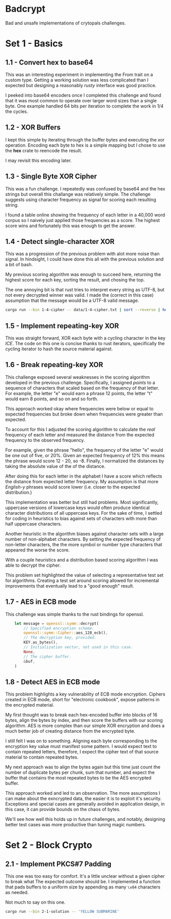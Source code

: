 # Badcrypt

Bad and unsafe implementations of crytopals challenges.

# Set 1 - Basics

## 1.1 - Convert hex to base64

This was an interesting experiment in implementing the From trait on a custom
type. Getting a working solution was less complicated than I expected but designing
a reasonably _rusty_ interface was good practice.

I peeked into base64 encoders once I completed this challenge and found that
it was most common to operate over larger word sizes than a single byte. One
example handled 64 bits per iteration to complete the work in 1/4 the cycles.

## 1.2 - XOR Buffers

I kept this simple by iterating through the buffer bytes and executing the xor operation. Encoding each byte to hex is a simple
mapping but I chose to use the **hex** crate to reencode the result.

I may revisit this encoding later.

## 1.3 - Single Byte XOR Cipher

This was a fun challenge. I repeatedly was confused by base64 and the hex strings
but overall this challange was relatively simple. The challenge suggests using
character frequency as signal for scoring each resulting string.

I found a table online showing the frequency of each letter in a 40,000 word corpus
so I naively just applied those frequencies as a score. The highest score wins
and fortunately this was enough to get the answer.

## 1.4 - Detect single-character XOR

This was a progression of the previous problem with alot more noise than signal.
In hindsight, I could have done this all with the previous solution and a bit of
bash.

My previous scoring algorithm was enough to succeed here, returning the highest
score for each key, sorting the result, and chosing the top.

The one annoying bit is that rust tries to interpret every string as UTF-8, but
not every decrypted winner was valid. I made the (correct in this case) assumption
that the message would be a UTF-8 valid message.

```sh
cargo run --bin 1-4-cipher -- data/1-4-cipher.txt | sort --reverse | head -n 1
```

## 1.5 - Implement repeating-key XOR

This was straight forward, XOR each byte with a cycling character in the key _ICE_.
The code on this one is concise thanks to rust iterators, specifically the cycling
iterator to hash the source material against.

## 1.6 - Break repeating-key XOR

This challenge exposed several weaknesses in the scoring algorithm developed in
the previous challenge. Specifically, I assigned _points_ to a sequence of characters that scaled based on the frequency of that letter. For example, the
letter "e" would earn a phrase 12 points, the letter "t" would earn 8 points, and
so on and so forth.

This approach worked okay where frequencies were below or equal to expected frequencies but broke down when frequencies were greater than expected.

To account for this I adjusted the scoring algorithm to calculate the _real_
frequency of each letter and measured the distance from the expected frequency
to the observed frequency.

For example, given the phrase "hello", the frequency of the letter "e" would be
one out of five, or 20%. Given an expected frequency of 12% this means the phrase
would score 12 - 20, so -8. Finally, I normalized the distances by taking the absolute value of the of the distance.

After doing this for each letter in the alphabet I have a score which reflects
the distance from expected letter frequency. My assumption is that more _English-y_
phrases would score lower (i.e. closer to the expected distribution.)

This implementation was better but still had problems. Most significantly, uppercase
versions of lowercase keys would often produce identical character distributions
of all uppercase keys. For the sake of time, I settled for coding in heuristics
to bias against sets of characters with more than half uppercase characters.

Another heuristic in the algorithm biases against character sets with a large number of non-alphabet characters. By setting the expected frequency of non-letter characters, the the more symbol or number type characters that appeared the worse
the score.

With a couple heuristics and a distribution based scoring algorithm I was able
to decrypt the cipher.

This problem set highlighted the value of selecting a representative test set for
algorithms. Creating a test set around scoring allowed for incremental improvements
that eventually lead to a "good enough" result.

## 1.7 - AES in ECB mode
This challenge was simple thanks to the rust bindings for openssl.
```rust
    let message = openssl::symm::decrypt(
        // Specified encryption scheme.
        openssl::symm::Cipher::aes_128_ecb(),
        // The decryption key, provided.
        KEY.as_bytes(),
        // Initialization vector, not used in this case.
        None,
        // The cipher buffer.
        &buf,
    )
```

## 1.8 - Detect AES in ECB mode

This problem highlights a key vulnerability of ECB mode encryption. Ciphers created
in ECB mode, short for "electronic cookbook", expose patterns in the encrypted
material.

My first thought was to break each hex-encoded buffer into blocks of 16 bytes,
align the bytes by index, and then score the buffers with our scoring algorithm.
AES is more complex than our simple XOR encryption and does a much better job of
creating distance from the encrypted byte.

I still felt I was on to something. Aligning each byte corresponding to the encryption key value must manifest some pattern. I would expect text to contain
repeated letters, therefore, I expect the cipher text of that source material to
contain repeated bytes.

My next approach was to align the bytes again but this time just count the number of
duplicate bytes per chunk, sum that number, and expect the buffer that contains the
most repeated bytes to be the AES encrypted buffer.

This approach worked and led to an observation. The more assumptions I can make about the exncrypted data, the easier it is to exploit it's security. Exceptions
and special cases are generally avoided in application design, in this case, it
can provide bounds on the chaos of bytes.

We'll see how well this holds up in future challenges, and notably, designing
better test cases was more productive than tuning magic numbers.

# Set 2  - Block Crypto

## 2.1 - Implement PKCS#7 Padding

This one was too easy for comfort. It's a little unclear without a given cipher to break what The expected outcome should be. I implemented a function that pads buffers to a uniform size by appending as many `\x04`
characters as needed.

Not much to say on this one.

```sh
cargo run --bin 2-1-solution -- 'YELLOW SUBMARINE'
```